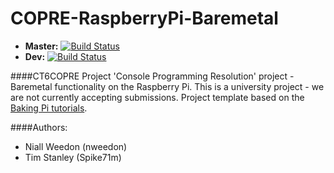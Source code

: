 COPRE-RaspberryPi-Baremetal
=============================
* __Master:__ [![Build Status](https://travis-ci.org/nweedon/COPRE-RaspberryPi-Baremetal.svg?branch=master)](https://travis-ci.org/nweedon/COPRE-RaspberryPi-Baremetal)
* __Dev:__ [![Build Status](https://travis-ci.org/nweedon/COPRE-RaspberryPi-Baremetal.svg?branch=dev)](https://travis-ci.org/nweedon/COPRE-RaspberryPi-Baremetal)

####CT6COPRE Project
'Console Programming Resolution' project - Baremetal functionality on the Raspberry Pi. 
This is a university project - we are not currently accepting submissions.
Project template based on the [Baking Pi tutorials](www.cl.cam.ac.uk/projects/raspberrypi/tutorials/os).

####Authors:
* Niall Weedon (nweedon)
* Tim Stanley (Spike71m)
